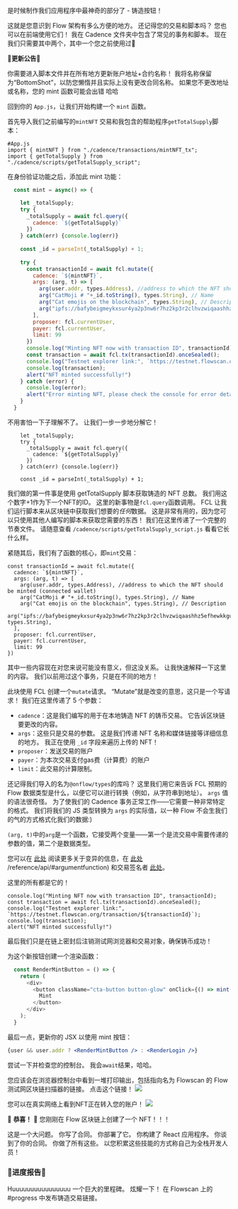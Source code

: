 是时候制作我们应用程序中最神奇的部分了 - 铸造按钮！

这就是您意识到 Flow 架构有多么方便的地方。 还记得您的交易和脚本吗？ 您也可以在前端使用它们！ 我在 Cadence 文件夹中包含了常见的事务和脚本。 现在我们只需要其中两个，其中一个您之前使用过🤯

🚨**更新公告**🚨

你需要进入脚本文件并在所有地方更新账户地址+合约名称！ 我将名称保留为“BottomShot”，以防您懒惰并且实际上没有更改合同名称。 如果您不更改地址或名称，您的 mint 函数可能会出错 哈哈

回到你的 `App.js`，让我们开始构建一个 `mint` 函数。

首先导入我们之前编写的`mintNFT` 交易和我包含的帮助程序`getTotalSupply`脚本：
```
#App.js
import { mintNFT } from "./cadence/transactions/mintNFT_tx";
import { getTotalSupply } from "./cadence/scripts/getTotalSupply_script";
```



在身份验证功能之后，添加此 mint 功能：
```js
  const mint = async() => {

    let _totalSupply;
    try {
      _totalSupply = await fcl.query({
        cadence: `${getTotalSupply}`
      })
    } catch(err) {console.log(err)}
    
    const _id = parseInt(_totalSupply) + 1;
    
    try {
      const transactionId = await fcl.mutate({
        cadence: `${mintNFT}`,
        args: (arg, t) => [
          arg(user.addr, types.Address), //address to which the NFT should be minted
          arg("CatMoji # "+_id.toString(), types.String), // Name
          arg("Cat emojis on the blockchain", types.String), // Description
          arg("ipfs://bafybeigmeykxsur4ya2p3nw6r7hz2kp3r2clhvzwiqaashhz5efhewkkgu/"+_id+".png", types.String),
        ],
        proposer: fcl.currentUser,
        payer: fcl.currentUser,
        limit: 99
      })
      console.log("Minting NFT now with transaction ID", transactionId);
      const transaction = await fcl.tx(transactionId).onceSealed();
      console.log("Testnet explorer link:", `https://testnet.flowscan.org/transaction/${transactionId}`);
      console.log(transaction);
      alert("NFT minted successfully!")
    } catch (error) {
      console.log(error);
      alert("Error minting NFT, please check the console for error details!")
    }
  }
```



不用害怕一下子理解不了。 让我们一步一步地分解它！

```
    let _totalSupply;
    try {
      _totalSupply = await fcl.query({
        cadence: `${getTotalSupply}`
      })
    } catch(err) {console.log(err)}
    
    const _id = parseInt(_totalSupply) + 1;
```


我们做的第一件事是使用 getTotalSupply 脚本获取铸造的 NFT 总数。 我们用这个数字+1作为下一个NFT的ID。 这里的新事物是`fcl.query`函数调用。 FCL 让我们运行脚本来从区块链中获取我们想要的*任何*数据。 这是非常有用的，因为您可以只使用其他人编写的脚本来获取您需要的东西！ 我们在这里传递了一个完整的节奏文件。 请随意查看 `/cadence/scripts/getTotalSupply_script.js` 看看它长什么样。

紧随其后，我们有了函数的核心，即`mint`交易：
```
const transactionId = await fcl.mutate({
  cadence: `${mintNFT}`,
  args: (arg, t) => [
    arg(user.addr, types.Address), //address to which the NFT should be minted (connected wallet)
    arg("CatMoji # "+_id.toString(), types.String), // Name
    arg("Cat emojis on the blockchain", types.String), // Description
    arg("ipfs://bafybeigmeykxsur4ya2p3nw6r7hz2kp3r2clhvzwiqaashhz5efhewkkgu/"+_id+".png", types.String),
  ],
  proposer: fcl.currentUser,
  payer: fcl.currentUser,
  limit: 99
})
```


其中一些内容现在对您来说可能没有意义，但这没关系。 让我快速解释一下这里的内容。 我们以前用过这个事务，只是在不同的地方！

此块使用 FCL 创建一个`mutate`请求。 “Mutate”就是改变的意思，这只是一个写请求！ 我们在这里传递了 5 个参数：
- `cadence`：这是我们编写的用于在本地铸造 NFT 的铸币交易。 它告诉区块链要更改的内容。
- `args`：这些只是交易的参数。 这是我们传递 NFT 名称和媒体链接等详细信息的地方。 我正在使用 `_id` 字段来遍历上传的 NFT！
- `proposer`：发送交易的账户
- `payer`：为本次交易支付gas费（计算费）的账户
- `limit`：此交易的计算限制。

还记得我们导入的名为`@onflow/types`的库吗？ 这里我们用它来告诉 FCL 预期的 Flow 数据类型是什么，以便它可以进行转换（例如，从字符串到地址）。 `args` 值的语法很奇怪。 为了使我们的 Cadence 事务正常工作——它需要一种非常特定的格式。 我们将我们的 JS 类型转换为 `args` 的实际值，以一种 Flow 不会生我们的气的方式格式化我们的数据:)

`(arg, t)`中的`arg`是一个函数，它接受两个变量——第一个是流交易中需要传递的参数的值，第二个是数据类型。

您可以在 [此处](https://docs.onflow.org/fcl/reference/api/#mutate) 阅读更多关于变异的信息，在 [此处](https://docs.onflow.org/fcl) /reference/api/#argumentfunction) 和交易签名者 [此处](https://docs.onflow.org/concepts/transaction-signing)。

这里的所有都是它的！

```
console.log("Minting NFT now with transaction ID", transactionId);
const transaction = await fcl.tx(transactionId).onceSealed();
console.log("Testnet explorer link:", `https://testnet.flowscan.org/transaction/${transactionId}`);
console.log(transaction);
alert("NFT minted successfully!")
```



最后我们只是在链上密封后注销测试网浏览器和交易对象，确保铸币成功！

为这个新按钮创建一个渲染函数：
```js
  const RenderMintButton = () => {
    return (
      <div>
        <button className="cta-button button-glow" onClick={() => mint()}>
          Mint
        </button>
      </div>
    );
  }
```



最后一点，更新你的 JSX 以使用 mint 按钮：
```jsx
{user && user.addr ? <RenderMintButton /> : <RenderLogin />}
```



尝试一下并检查您的控制台。 我会`await`结果，哈哈。

您应该会在浏览器控制台中看到一堆打印输出，包括指向名为 Flowscan 的 Flow 测试网区块链扫描器的链接。 点击这个链接！
![](https://hackmd.io/_uploads/ByCIFffq5.png)



您可以在真实网络上看到NFT正在转入您的账户！
![](https://hackmd.io/_uploads/ByYOtR-59.png)



🎉 **恭喜！** 🎉 您刚刚在 Flow 区块链上创建了一个 NFT！！！

这是一个大问题。 你写了合同。 你部署了它。 你构建了 React 应用程序。 你谈到了你的合同。 你做了所有这些。 以您积累这些技能的方式称自己为全栈开发人员！

### 🚨进度报告🚨
Huuuuuuuuuuuuuuuu 一个巨大的里程碑。 炫耀一下！ 在 Flowscan 上的#progress 中发布铸造交易链接。